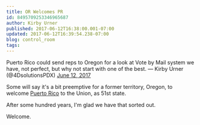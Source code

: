 ```yaml
---
title: OR Welcomes PR
id: 8495709253346965687
author: Kirby Urner
published: 2017-06-12T16:38:00.001-07:00
updated: 2017-06-12T16:39:54.238-07:00
blog: control_room
tags: 
---
```


Puerto Rico could send reps to Oregon for a look at Vote by Mail system we have, not perfect, but why not start with one of the best.
— Kirby Urner (@4DsolutionsPDX) [June 12, 2017](https://twitter.com/4DsolutionsPDX/status/874409350734860288)

Some will say it's a bit preemptive for a former territory, Oregon, to welcome [Puerto Rico](http://controlroom.blogspot.com/2016/07/the-last-colony-movie-review.html) to the Union, as 51st state.

After some hundred years, I'm glad we have that sorted out.

Welcome.